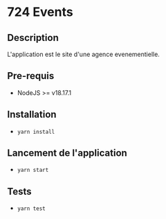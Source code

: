 # 724 Events

## Description
L'application est le site d'une agence evenementielle.
## Pre-requis
- NodeJS  >= v18.17.1

## Installation
- `yarn install`

## Lancement de l'application
- `yarn start`

## Tests
- `yarn test`
